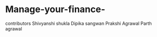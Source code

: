 # Manage-your-finance-

contributors
Shivyanshi shukla
Dipika sangwan
Prakshi Agrawal
Parth agrawal
